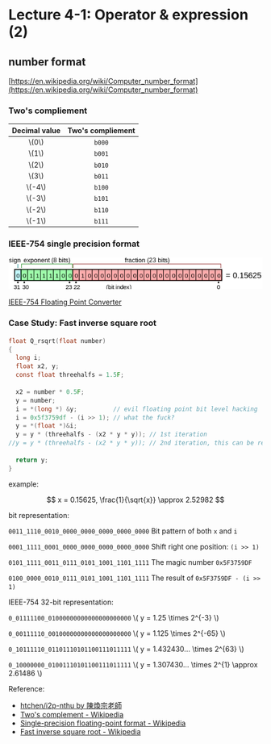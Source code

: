 # Lecture 4-1: Operator & expression (2)

## number format

[https://en.wikipedia.org/wiki/Computer_number_format](https://en.wikipedia.org/wiki/Computer_number_format)

### Two's compliement

| Decimal value | Two's compliement |
| :-----------: | :---------------: |
|     \\(0\\)     |      `b000`       |
|     \\(1\\)     |      `b001`       |
|     \\(2\\)     |      `b010`       |
|     \\(3\\)     |      `b011`       |
|    \\(-4\\)     |      `b100`       |
|    \\(-3\\)     |      `b101`       |
|    \\(-2\\)     |      `b110`       |
|    \\(-1\\)     |      `b111`       |

### IEEE-754 single precision format

![IEEE-754 single precision](img/640px-Float_example.svg.png)

[IEEE-754 Floating Point Converter](https://www.h-schmidt.net/FloatConverter/IEEE754.html)

### Case Study: Fast inverse square root

``` c
float Q_rsqrt(float number)
{
  long i;
  float x2, y;
  const float threehalfs = 1.5F;

  x2 = number * 0.5F;
  y = number;
  i = *(long *) &y;          // evil floating point bit level hacking
  i = 0x5f3759df - (i >> 1); // what the fuck?
  y = *(float *)&i;
  y = y * (threehalfs - (x2 * y * y)); // 1st iteration
//y = y * (threehalfs - (x2 * y * y)); // 2nd iteration, this can be removed

  return y;
}
```

example:

$$ x = 0.15625, \frac{1}{\sqrt{x}} \approx 2.52982 $$

bit representation:

`0011_1110_0010_0000_0000_0000_0000_0000`  Bit pattern of both `x` and `i`

`0001_1111_0001_0000_0000_0000_0000_0000`  Shift right one position: `(i >> 1)`

`0101_1111_0011_0111_0101_1001_1101_1111`  The magic number `0x5F3759DF`

`0100_0000_0010_0111_0101_1001_1101_1111`  The result of `0x5F3759DF - (i >> 1)`


IEEE-754 32-bit representation:

`0_01111100_01000000000000000000000`  \\( y = 1.25 \times 2^{-3} \\)

`0_00111110_00100000000000000000000`  \\( y = 1.125 \times 2^{-65} \\)

`0_10111110_01101110101100111011111`  \\( y = 1.432430... \times 2^{63} \\)

`0_10000000_01001110101100111011111`  \\( y = 1.307430... \times 2^{1} \approx 2.61486 \\)

Reference:
* [htchen/i2p-nthu by 陳煥宗老師](https://github.com/htchen/i2p-nthu/tree/master/%E7%A8%8B%E5%BC%8F%E8%A8%AD%E8%A8%88%E4%B8%80/Introduction%20to%20programming)
* [Two's complement - Wikipedia](https://en.wikipedia.org/wiki/Two%27s_complement)
* [Single-precision floating-point format - Wikipedia](https://en.wikipedia.org/wiki/Single-precision_floating-point_format)
* [Fast inverse square root - Wikipedia](https://en.wikipedia.org/wiki/Fast_inverse_square_root)